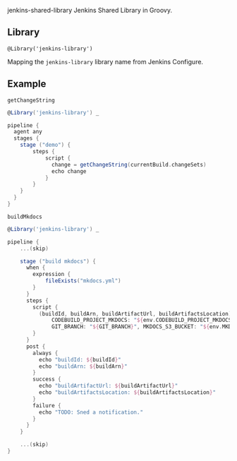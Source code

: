  jenkins-shared-library
Jenkins Shared Library in Groovy.

## Library
`@Library('jenkins-library')`

Mapping the `jenkins-library` library name from Jenkins Configure.

## Example

`getChangeString`
```groovy
@Library('jenkins-library') _

pipeline {
  agent any
  stages {
    stage ("demo") {
        steps {
            script {
              change = getChangeString(currentBuild.changeSets)
              echo change
            }
        }
    }
  }
}
```


`buildMkdocs`
```groovy
@Library('jenkins-library') _

pipeline {
    ...(skip)

    stage ("build mkdocs") {
      when {
        expression {
            fileExists("mkdocs.yml")
        }
      }
      steps {
        script {
          (buildId, buildArn, buildArtifactUrl, buildArtifactsLocation) = buildMkdocs(
              CODEBUILD_PROJECT_MKDOCS: "${env.CODEBUILD_PROJECT_MKDOCS}", REPO_NAME: "${env.REPO_NAME}",
              GIT_BRANCH: "${GIT_BRANCH}", MKDOCS_S3_BUCKET: "${env.MKDOCS_S3_BUCKET}")
        }
      }
      post {
        always {
          echo "buildId: ${buildId}"
          echo "buildArn: ${buildArn}"
        }
        success {
          echo "buildArtifactUrl: ${buildArtifactUrl}"
          echo "buildArtifactsLocation: ${buildArtifactsLocation}"
        }
        failure {
          echo "TODO: Sned a notification."
        }
      }
    } 

    ...(skip)
}

```
